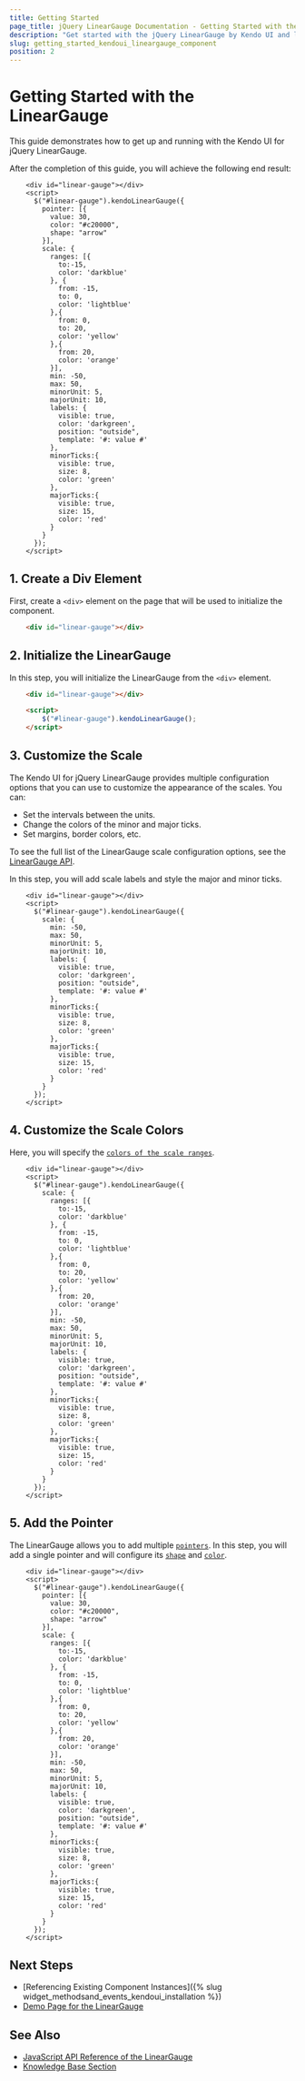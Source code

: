 ```yaml
---
title: Getting Started
page_title: jQuery LinearGauge Documentation - Getting Started with the LinearGauge
description: "Get started with the jQuery LinearGauge by Kendo UI and learn how to create, initialize, and enable the component."
slug: getting_started_kendoui_lineargauge_component
position: 2
---
```


# Getting Started with the LinearGauge 

This guide demonstrates how to get up and running with the Kendo UI for jQuery LinearGauge.

After the completion of this guide, you will achieve the following end result:

```dojo
    <div id="linear-gauge"></div>
    <script>
      $("#linear-gauge").kendoLinearGauge({       
        pointer: [{
          value: 30,
          color: "#c20000",
          shape: "arrow"
        }],      
        scale: {   
          ranges: [{
            to:-15,
            color: 'darkblue'
          }, {
            from: -15,
            to: 0,
            color: 'lightblue'
          },{
            from: 0,
            to: 20,
            color: 'yellow'
          },{
            from: 20,
            color: 'orange'
          }],
          min: -50,
          max: 50,
          minorUnit: 5,
          majorUnit: 10,
          labels: {
            visible: true,
            color: 'darkgreen',
            position: "outside",
            template: '#: value #'
          },
          minorTicks:{
            visible: true,
            size: 8, 
            color: 'green'
          },
          majorTicks:{
            visible: true,
            size: 15, 
            color: 'red'
          }
        }
      });
    </script>
```

## 1. Create a Div Element

First, create a `<div>` element on the page that will be used to initialize the component. 

```html
    <div id="linear-gauge"></div>
```

## 2. Initialize the LinearGauge

In this step, you will initialize the LinearGauge from the `<div>` element.

```html
    <div id="linear-gauge"></div>

    <script>
        $("#linear-gauge").kendoLinearGauge();
    </script>
```

## 3. Customize the Scale 

The Kendo UI for jQuery LinearGauge provides multiple configuration options that you can use to customize the appearance of the scales. You can:

* Set the intervals between the units.
* Change the colors of the minor and major ticks.
* Set margins, border colors, etc. 

To see the full list of the LinearGauge scale configuration options, see the [LinearGauge API](/api/javascript/dataviz/ui/lineargauge/configuration/scale).

In this step, you will add scale labels and style the major and minor ticks.

```dojo
    <div id="linear-gauge"></div>
    <script>
      $("#linear-gauge").kendoLinearGauge({
        scale: {             
          min: -50,
          max: 50,
          minorUnit: 5,
          majorUnit: 10,
          labels: {
            visible: true,
            color: 'darkgreen',
            position: "outside",
            template: '#: value #'
          },
          minorTicks:{
            visible: true,
            size: 8, 
            color: 'green'
          },
          majorTicks:{
            visible: true,
            size: 15, 
            color: 'red'
          }
        }
      });
    </script>
```

## 4. Customize the Scale Colors

Here, you will specify the [`colors of the scale ranges`](/api/javascript/dataviz/ui/lineargauge/configuration/scale.ranges#scale.ranges.color). 

```dojo
    <div id="linear-gauge"></div>
    <script>
      $("#linear-gauge").kendoLinearGauge({
        scale: {             
          ranges: [{
            to:-15,
            color: 'darkblue'
          }, {
            from: -15,
            to: 0,
            color: 'lightblue'
          },{
            from: 0,
            to: 20,
            color: 'yellow'
          },{
            from: 20,
            color: 'orange'
          }],
          min: -50,
          max: 50,
          minorUnit: 5,
          majorUnit: 10,
          labels: {
            visible: true,
            color: 'darkgreen',
            position: "outside",
            template: '#: value #'
          },
          minorTicks:{
            visible: true,
            size: 8, 
            color: 'green'
          },
          majorTicks:{
            visible: true,
            size: 15, 
            color: 'red'
          }
        }
      });
    </script>
```

## 5. Add the Pointer

The LinearGauge allows you to add multiple [`pointers`](/api/javascript/dataviz/ui/lineargauge/configuration/pointer). In this step, you will add a single pointer and will configure its [`shape`](/api/javascript/dataviz/ui/lineargauge/configuration/pointer.shape) and [`color`](/api/javascript/dataviz/ui/lineargauge/configuration/pointer.color). 

```
    <div id="linear-gauge"></div>
    <script>
      $("#linear-gauge").kendoLinearGauge({       
        pointer: [{
          value: 30,
          color: "#c20000",
          shape: "arrow"
        }],      
        scale: {   
          ranges: [{
            to:-15,
            color: 'darkblue'
          }, {
            from: -15,
            to: 0,
            color: 'lightblue'
          },{
            from: 0,
            to: 20,
            color: 'yellow'
          },{
            from: 20,
            color: 'orange'
          }],
          min: -50,
          max: 50,
          minorUnit: 5,
          majorUnit: 10,
          labels: {
            visible: true,
            color: 'darkgreen',
            position: "outside",
            template: '#: value #'
          },
          minorTicks:{
            visible: true,
            size: 8, 
            color: 'green'
          },
          majorTicks:{
            visible: true,
            size: 15, 
            color: 'red'
          }
        }
      });
    </script>
```


## Next Steps

* [Referencing Existing Component Instances]({% slug widget_methodsand_events_kendoui_installation %})
* [Demo Page for the LinearGauge](https://demos.telerik.com/kendo-ui/linear-gauge/index)

## See Also 

* [JavaScript API Reference of the LinearGauge](/api/javascript/dataviz/ui/lineargauge)
* [Knowledge Base Section](/knowledge-base)


